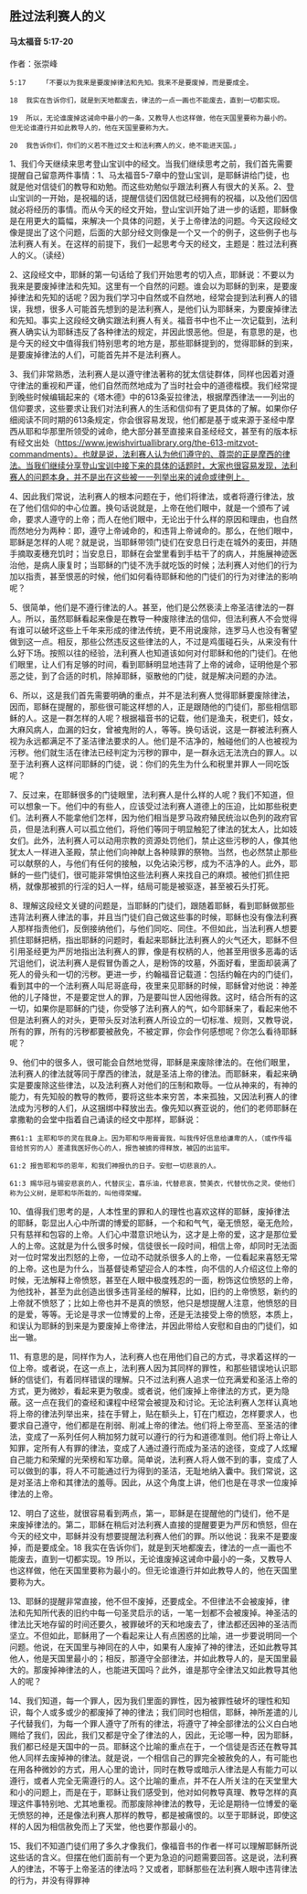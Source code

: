 ## 胜过法利赛人的义

#### 马太福音 5:17-20

作者：张崇峰

	5:17 	「不要以为我来是要废掉律法和先知。我来不是要废掉，而是要成全。 
	
	18 	我实在告诉你们，就是到天地都废去，律法的一点一画也不能废去，直到一切都实现。 
	
	19 	所以，无论谁废掉这诫命中最小的一条，又教导人也这样做，他在天国里要称为最小的。但无论谁遵行并如此教导人的，他在天国里要称为大。 
	
	20 	我告诉你们，你们的义若不胜过文士和法利赛人的义，绝不能进天国。」

1、我们今天继续来思考登山宝训中的经文。当我们继续思考之前，我们首先需要提醒自己留意两件事情：1、马太福音5-7章中的登山宝训，是耶稣讲给门徒，也就是他对信徒们的教导和劝勉。而这些劝勉似乎跟法利赛人有很大的关系。2、登山宝训的一开始，是祝福的话，提醒信徒们因信就已经拥有的祝福，以及他们因信就必将经历的事情。而从今天的经文开始，登山宝训开始了进一步的话题，耶稣像是在用更大的篇幅，来解决一个具体的问题，关于上帝律法的问题。今天这段经文像是提出了这个问题，后面的大部分经文则像是一个又一个的例子，这些例子也与法利赛人有关。在这样的前提下，我们一起思考今天的经文，主题是：胜过法利赛人的义。（读经）

2、这段经文中，耶稣的第一句话给了我们开始思考的切入点，耶稣说：不要以为我来是要废掉律法和先知。这里有一个自然的问题。谁会以为耶稣的到来，是要废掉律法和先知的话呢？因为我们学习中自然或不自然地，经常会提到法利赛人的错误，我想，很多人可能首先想到的是法利赛人，是他们认为耶稣来，为要废掉律法和先知。事实上这段经文确实跟法利赛人有关。福音书中也不止一次记载到，法利赛人确实认为耶稣违反了各种律法的规定，并因此恨恶他。但是，有意思的是，也是今天的经文中值得我们特别思考的地方是，那些耶稣提到的，觉得耶稣的到来，是要废掉律法的人们，可能首先并不是法利赛人。

3、我们非常熟悉，法利赛人是以遵守律法著称的犹太信徒群体，同样也因着对遵守律法的重视和严谨，他们自然而然地成为了当时社会中的道德楷模。我们经常提到晚些时候编辑起来的《塔木德》中的613条妥拉律法，根据摩西律法一一列出的信仰要求，这些要求让我们对法利赛人的生活和信仰有了更具体的了解。如果你仔细阅读不同时期的613条规定，你会很容易发现，他们都是基于或来源于圣经中摩西从耶和华那里所领受的诫命，绝大部分甚至直接来自圣经经文，甚至有的版本标有经文出处（https://www.jewishvirtuallibrary.org/the-613-mitzvot-commandments）。也就是说，法利赛人认为他们遵守的、尊崇的正是摩西的律法。当我们继续分享登山宝训中接下来的具体的话题时，大家也很容易发现，法利赛人的问题本身，并不是出在这些被一一列举出来的诫命或律例上。

4、因此我们常说，法利赛人的根本问题在于，他们将律法，或者将遵行律法，放在了他们信仰的中心位置。换句话说就是，上帝在他们眼中，就是一个颁布了诫命，要求人遵守的上帝；而人在他们眼中，无论出于什么样的原因和理由，也自然而然地分为两种：即，遵守上帝诫命的，和违背上帝诫命的。那么，在他们眼中，耶稣是怎样的人呢？就是说，当耶稣带领门徒们在安息日行走在城外的麦田，并随手摘取麦穗充饥时；当安息日，耶稣在会堂里看到手枯干了的病人，并施展神迹医治他，是病人康复时；当耶稣的门徒不洗手就吃饭的时候；法利赛人对他们的行为加以指责，甚至恨恶的时候，他们如何看待耶稣和他的门徒们的行为对律法的影响呢？

5、很简单，他们是不遵行律法的人。甚至，他们是公然亵渎上帝圣洁律法的一群人。所以，虽然耶稣看起来像是在教导一种废除律法的信仰，但法利赛人不会觉得有谁可以破坏这些上千年来形成的律法传统，更不用说废除，连罗马人也没有奢望做到这一点。相反，那些公然违反这些律法的人，不过是鸡蛋碰石头，从来没有什么好下场。按照以往的经验，法利赛人也知道该如何对付耶稣和他的门徒们。在他们眼里，让人们有足够的时间，看到耶稣明显地违背了上帝的诫命，证明他是个邪恶之徒，到了合适的时机，除掉耶稣，驱散他的门徒，就是解决问题的办法。

6、所以，这是我们首先需要明确的重点，并不是法利赛人觉得耶稣要废除律法，因而，耶稣在提醒的，那些很可能这样想的人，正是跟随他的门徒们，那些相信耶稣的人。这是一群怎样的人呢？根据福音书的记载，他们是渔夫，税吏们，妓女，大麻风病人，血漏的妇女，曾被鬼附的人，等等。换句话说，这是一群被法利赛人视为永远都满足不了圣洁律法要求的人。他们是不洁净的，触碰他们的人也被视为污秽。他们就生活在律法已经判定为污秽的罪中，是一群永远无法洗白的罪人。以至于法利赛人这样问耶稣的门徒，说：你们的先生为什么和税里并罪人一同吃饭呢？

7、反过来，在耶稣很多的门徒眼里，法利赛人是什么样的人呢？我们不知道，但可以想象一下。他们中的有些人，应该受过法利赛人道德上的压迫，比如那些税吏们。法利赛人不能拿他们怎样，因为他们相当是罗马政府殖民统治以色列的政府官员，但是法利赛人可以孤立他们，将他们等同于明显触犯了律法的犹太人，比如妓女们。此外，法利赛人可以动用宗教的资源处罚他们，禁止这些污秽的人，像其他犹太人一样进入圣殿，禁止他们向神献上各种赎罪的祭物。当然，也必然禁止那些可以献祭的人，与他们有任何的接触，以免沾染污秽，成为不洁净的人。此外，耶稣的一些门徒们，很可能非常惧怕这些法利赛人来找自己的麻烦。被他们抓住把柄，就像那被抓的行淫的妇人一样，结局可能是被驱逐，甚至被石头打死。

8、理解这段经文关键的问题是，当耶稣的门徒们，跟随着耶稣，看到耶稣做那些违背法利赛人律法的事，并且当门徒们自己做这些事的时候，耶稣也没有像法利赛人那样指责他们，反倒接纳他们，与他们同吃、同住。不但如此，当法利赛人想要抓住耶稣把柄，指出耶稣的问题时，看起来耶稣比法利赛人的火气还大，耶稣不但引用圣经更为严厉地指出法利赛人的罪，像是有权柄的人，他甚至用很多恶毒的话咒诅他们，说法利赛人是假冒伪善之人，是粉饰的坟墓，外面好看，里面却装满了死人的骨头和一切的污秽。更进一步，约翰福音记载道：包括约翰在内的门徒们，看到其中的一个法利赛人叫尼哥底母，夜里来见耶稣的时候，耶稣曾对他说：神差他的儿子降世，不是要定世人的罪，乃是要叫世人因他得救。这时，结合所有的这一切，如果你是耶稣的门徒，你受够了法利赛人的气，如今耶稣来了，看起来他不但是法利赛人的对头，更带头反对法利赛人所设立的一切标准、规则，又教导说，所有的罪，所有的污秽都要被赦免，不被定罪，你会作何感想呢？你怎么看待耶稣呢？

9、他们中的很多人，很可能会自然地觉得，耶稣是来废除律法的。在他们眼里，法利赛人的律法就等同于摩西的律法，就是圣洁上帝的律法。而耶稣来，看起来确实是要废除这些律法，以及法利赛人对他们的压制和欺辱。一位从神来的，有神的能力，有先知般的教导的教师，要将这些本来穷苦，本来孤独，又因法利赛人的律法成为污秽的人们，从这捆绑中释放出去。像先知以赛亚说的，他们的老师耶稣在拿撒勒的会堂中指着自己诵读的经文中那样，耶稣说：

	赛61:1 主耶和华的灵在我身上。因为耶和华用膏膏我，叫我传好信息给谦卑的人，（或作传福音给贫穷的人）差遣我医好伤心的人，报告被掳的得释放，被囚的出监牢。
	
	61:2 报告耶和华的恩年，和我们神报仇的日子。安慰一切悲哀的人。
	
	61:3 赐华冠与锡安悲哀的人，代替灰尘，喜乐油，代替悲哀，赞美衣，代替忧伤之灵。使他们称为公义树，是耶和华所栽的，叫他得荣耀。

10、值得我们思考的是，人本性里的罪和人的理性也喜欢这样的耶稣，废掉律法的耶稣，彰显出人心中所谓的博爱的耶稣，一个和和气气，毫无愤怒，毫无危险，只有慈祥和包容的上帝。人们心中潜意识地认为，这才是上帝的爱，这才是那位爱人的上帝。这就是为什么很多时候，信徒很长一段时间，相信上帝，却同时无法面对一位时常发出烈怒的上帝，一位动不动就杀很多人的上帝，一位看起来喜怒无常的上帝。这也是为什么，当基督徒希望迎合人的本性，向不信的人介绍这位上帝的时候，无法解释上帝愤怒，甚至在人眼中极度残忍的一面，粉饰这位愤怒的上帝，为他找补，甚至为此创造出很多违背圣经的解释，比如，旧约的上帝愤怒，新约的上帝就不愤怒了；比如上帝也并不是真的愤怒，他只是想提醒人注意，他愤怒的目的是爱，等等。无论是寻求一位博爱的上帝，还是无法接受上帝的愤怒，本质上，和误认为耶稣的到来是为要废掉上帝律法，并因此带给人安慰和自由的门徒们，如出一辙。

11、有意思的是，同样作为人，法利赛人也在用他们自己的方式，寻求着这样的一位上帝。或者说，在这一点上，法利赛人因为其同样的罪性，和那些错误地认识耶稣的信徒们，有着同样错误的理解。只不过法利赛人追求一位充满爱和圣洁上帝的方式，更为微妙，看起来更为敬虔。或者说，他们废掉上帝律法的方式，更为隐蔽。这一点在我们的查经和课程中经常会被提及和讨论。无论法利赛人怎样认真地将上帝的律法列举出来，挂在手臂上，贴在额头上，钉在门框边，怎样要求人，也要求自己遵守，他们都是在削弱、削减上帝的律法。他们将上帝至高、至圣洁的律法，变成了一系列任何人稍加努力就可以遵行的行为和道德准则。他们将上帝让人知罪，定所有人有罪的律法，变成了人通过遵行而成为圣洁的途径，变成了人炫耀自己能力和荣耀的光荣榜和军功章。简单说，法利赛人将人做不到的事，变成了人可以做到的事，将人不可能通过行为得到的圣洁，无耻地纳入囊中。我们常说，这是对圣洁上帝和其律法的羞辱。因此，从这个角度上讲，他们也是在寻求一位废掉律法的上帝。

12、明白了这些，就很容易看到两点，第一，耶稣是在提醒他的门徒们，他不是来废掉律法的。第二，耶稣在稍后对法利赛人直接的提醒要更为严厉和愤怒，但在今天的经文中，耶稣并没有想要提醒法利赛人他们的罪。所以他说：我来不是要废掉，而是要成全。18 我实在告诉你们，就是到天地都废去，律法的一点一画也不能废去，直到一切都实现。19 所以，无论谁废掉这诫命中最小的一条，又教导人也这样做，他在天国里要称为最小的。但无论谁遵行并如此教导人的，他在天国里要称为大。

13、耶稣的提醒非常直接，他不但不废掉，还要成全。不但律法不会被废掉，律法和先知所代表的旧约中每一句圣灵启示的话，一笔一划都不会被废掉。神圣洁的律法比天地存留的时间还要久，被罪破坏的天和地废去了，律法都还因神的圣洁而坚立。不但如此，耶稣用了一个看起来让人有点困惑的比喻，进一步要说明同一个问题。他说，在天国里与神同在的人中，如果有人废掉了神的律法，还如此教导其他人，他是天国里最小的；相反，那遵守全部律法，并如此教导人的，是天国里最大的。那废掉神律法的人，也能进天国吗？此外，谁是那守全律法又如此教导其他人的呢？

14、我们知道，每一个罪人，因为我们里面的罪性，因为被罪性破坏的理性和知识，每个人或多或少的都废掉了神的律法；我们同时也相信，耶稣，神所差遣的儿子代替我们，为每一个罪人遵守了所有的律法，将遵守了神全部律法的公义白白地赐给了我们，因此，我们又都是守全了律法的人，因此，无论哪一种，因为耶稣，我们都已经是天国中的一员。耶稣这个比喻的重点在于，一个信徒是否还在教导其他人同样去废掉神的律法。就是说，一个相信自己的罪完全被赦免的人，有可能也在用各种微妙的方式，用人心里的诡计，同时在教导或暗示人律法是人有能力可以遵行，或者人完全无需遵行的人。这个比喻的重点，并不在人所关注的在天堂里大和小的问题上，而是在于，耶稣让我们感受到，他对如何教导真理、教导怎样的真理这件事特别地、尤其地重视。而那废除神律法的教导，无论是期待一位博爱的毫无愤怒的神，还是像法利赛人那样的教导，都是被痛恨的。以至于耶稣说，即使这样的人因为相信赦免而上了天堂，他也要作那最小的。

15、我们不知道门徒们用了多久才像我们，像福音书的作者一样可以理解耶稣所说这些话的含义。但摆在他们面前有一个更为急迫的问题需要回答。这是说，法利赛人的律法，不等于上帝圣洁的律法吗？又或者，耶稣那些在法利赛人眼中违背律法的行为，并没有得罪神
